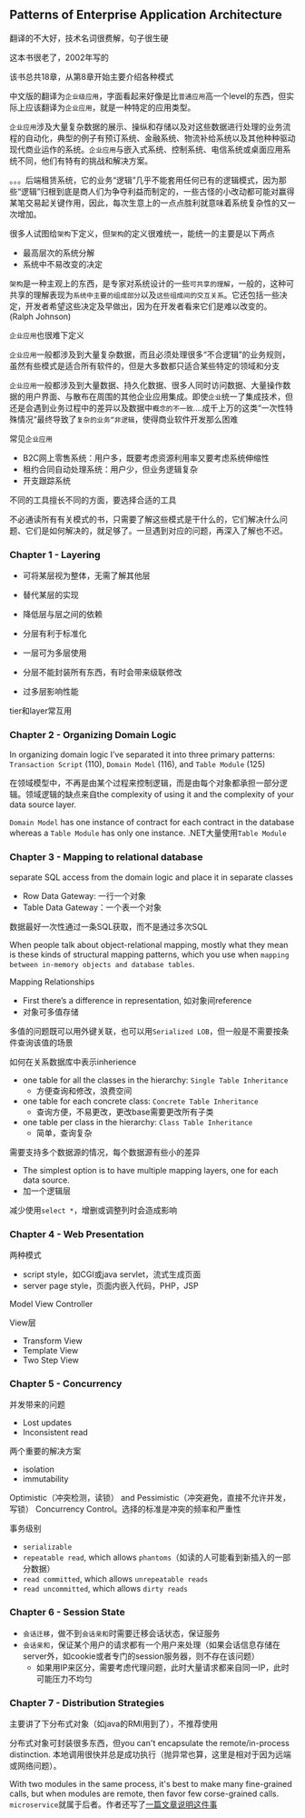 ## Patterns of Enterprise Application Architecture
翻译的不大好，技术名词很费解，句子很生硬

这本书很老了，2002年写的

该书总共18章，从第8章开始主要介绍各种模式

中文版的翻译为`企业级应用`，字面看起来好像是比`普通应用`高一个level的东西，但实际上应该翻译为`企业应用`，就是一种特定的应用类型。

`企业应用`涉及大量复杂数据的展示、操纵和存储以及对这些数据进行处理的业务流程的自动化，典型的例子有预订系统、金融系统、物流补给系统以及其他种种驱动现代商业运作的系统。`企业应用`与嵌入式系统、控制系统、电信系统或桌面应用系统不同，他们有特有的挑战和解决方案。

。。。后端租赁系统，它的业务“逻辑”几乎不能套用任何已有的逻辑模式，因为那些“逻辑”归根到底是商人们为争夺利益而制定的，一些古怪的小改动都可能对赢得某笔交易起关键作用，因此，每次生意上的一点点胜利就意味着系统复杂性的又一次增加。

很多人试图给`架构`下定义，但`架构`的定义很难统一，能统一的主要是以下两点
- 最高层次的系统分解
- 系统中不易改变的决定

`架构`是一种主观上的东西，是专家对系统设计的一些`可共享的理解`，一般的，这种可共享的理解表现为`系统中主要的组成部分`以及`这些组成间的交互关系`。它还包括一些决定，开发者希望这些决定及早做出，因为在开发者看来它们是难以改变的。(Ralph Johnson)

`企业应用`也很难下定义

`企业应用`一般都涉及到大量复杂数据，而且必须处理很多“不合逻辑”的业务规则，虽然有些模式是适合所有软件的，但是大多数都只适合某些特定的领域和分支

`企业应用`一般都涉及到大量数据、持久化数据、很多人同时访问数据、大量操作数据的用户界面、与散布在周围的其他企业应用集成。即使`企业`统一了集成技术，但还是会遇到业务过程中的差异以及数据中`概念的不一致`....成千上万的这类“一次性特殊情况“最终导致了`复杂的业务“非逻辑`，使得商业软件开发那么困难

常见`企业应用`
- B2C网上零售系统：用户多，既要考虑资源利用率又要考虑系统伸缩性
- 租约合同自动处理系统：用户少，但业务逻辑复杂
- 开支跟踪系统

不同的工具擅长不同的方面，要选择合适的工具

不必通读所有有关模式的书，只需要了解这些模式是干什么的，它们解决什么问题、它们是如何解决的，就足够了。一旦遇到对应的问题，再深入了解也不迟。

### Chapter 1 - Layering
- 可将某层视为整体，无需了解其他层
- 替代某层的实现
- 降低层与层之间的依赖
- 分层有利于标准化
- 一层可为多层使用

- 分层不能封装所有东西，有时会带来级联修改
- 过多层影响性能

tier和layer常互用

### Chapter 2 - Organizing Domain Logic
In organizing domain logic I’ve separated it into three primary patterns: `Transaction Script` (110), `Domain Model` (116), and `Table Module` (125)

在领域模型中，不再是由某个过程来控制逻辑，而是由每个对象都承担一部分逻辑。领域逻辑的缺点来自the complexity of using it and the complexity of your data source layer.

`Domain Model` has one instance of contract for each contract in the database whereas a `Table Module` has only one instance. .NET大量使用`Table Module`

### Chapter 3 - Mapping to relational database
separate SQL access from the domain logic and place it in separate classes

- Row Data Gateway: 一行一个对象
- Table Data Gateway：一个表一个对象

数据最好一次性通过一条SQL获取，而不是通过多次SQL

When people talk about object-relational mapping, mostly what they mean is these kinds of structural mapping patterns, which you use when `mapping between in-memory objects and database tables`.

Mapping Relationships
- First there’s a difference in representation, 如对象间reference
- 对象可多值存储

多值的问题既可以用外键关联，也可以用`Serialized LOB`，但一般是不需要按条件查询该值的场景

如何在关系数据库中表示inherience
- one table for all the classes in the hierarchy: `Single Table Inheritance`
    - 方便查询和修改，浪费空间
- one table for each concrete class: `Concrete Table Inheritance`
    - 查询方便，不易更改，更改base需要更改所有子类
- one table per class in the hierarchy: `Class Table Inheritance`
    - 简单，查询复杂

需要支持多个数据源的情况，每个数据源有些小的差异
- The simplest option is to have multiple mapping layers, one for each data source.
- 加一个逻辑层

减少使用`select *`，增删或调整列时会造成影响

### Chapter 4 - Web Presentation
两种模式
- script style，如CGI或java servlet，流式生成页面
- server page style，页面内嵌入代码，PHP，JSP

Model View Controller

View层
- Transform View
- Template View
- Two Step View

### Chapter 5 - Concurrency
并发带来的问题
- Lost updates
- Inconsistent read

两个重要的解决方案
- isolation
- immutability

Optimistic（冲突检测，读锁） and Pessimistic（冲突避免，直接不允许并发，写锁） Concurrency Control。选择的标准是冲突的频率和严重性

事务级别
- `serializable`
- `repeatable read`, which allows `phantoms`（如读的人可能看到新插入的一部分数据）
- `read committed`, which allows `unrepeatable reads`
- `read uncommitted`, which allows `dirty reads`

### Chapter 6 - Session State
- `会话迁移`，做不到`会话亲和`时需要迁移会话状态，保证服务
- `会话亲和`，保证某个用户的请求都有一个用户来处理（如果会话信息存储在server外，如cookie或者专门的session服务器，则不存在该问题）
    - 如果用IP来区分，需要考虑代理问题，此时大量请求都来自同一IP，此时可能压力不均匀

### Chapter 7 - Distribution Strategies
主要讲了下分布式对象（如java的RMI用到了），不推荐使用

分布式对象可封装很多东西，但you can't encapsulate the remote/in-process distinction. 本地调用很快并总是成功执行（抛异常也算，这里是相对于因为远端或网络问题）。

With two modules in the same process, it's best to make many fine-grained calls, but when modules are remote, then favor few corse-grained calls. `microservice`就属于后者。作者还写了[一篇文章说明这件事](https://martinfowler.com/articles/distributed-objects-microservices.html)

